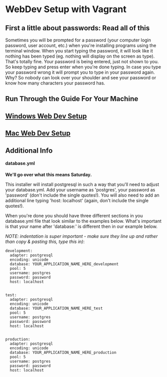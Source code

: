 WebDev Setup with Vagrant
==================

First a little about passwords: Read all of this
------------------

Sometimes you will be prompted for a password (your computer login password, user account, etc.) when you're installing programs using the terminal window.  When you start typing the password, it will look like it nothing has been typed (eg. nothing will display on the screen as type).  That's totally fine. Your password is being entered, just not shown to you. So keep typing and press enter when you're done typing.  In case you type your password wrong it will prompt you to type in your password again.  Why? So nobody can look over your shoulder and see your password or know how many characters your password has.  


Run Through the Guide For Your Machine
-------------

## [Windows Web Dev Setup](windows-in-person.md)
## [Mac Web Dev Setup](mac-in-person.md)


Additional Info
---------------

#### database.yml

**We'll go over what this means Saturday.**


This installer will install postgresql in such a way that you'll need to adjust your database.yml. Add your username as 'postgres', your password as 'password' (don't include the single quotes!). You will also need to add an additional line typing 'host: localhost' (again, don't include the single quotes!).

When you're done you should have three different sections in you database.yml file that look similar to the examples below. What's important is that your name after 'database:' is different then in our example below.

_NOTE: indentation is super important - make sure they line up and rather than copy & pasting this, type this in)_:

```
development:
  adapter: postgresql
  encoding: unicode
  database: YOUR_APPLICATION_NAME_HERE_development
  pool: 5
  username: postgres
  password: password
  host: localhost
  
  
test:
  adapter: postgresql
  encoding: unicode
  database: YOUR_APPLICATION_NAME_HERE_test
  pool: 5
  username: postgres
  password: password
  host: localhost
  
  
production:
  adapter: postgresql
  encoding: unicode
  database: YOUR_APPLICATION_NAME_HERE_production
  pool: 5
  username: postgres
  password: password
  host: localhost
```

